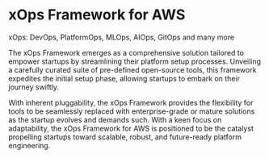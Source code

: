 # xOps Framework for AWS

xOps: DevOps, PlatformOps, MLOps, AIOps, GitOps and many more

The xOps Framework emerges as a comprehensive solution tailored to empower startups by streamlining their platform setup processes. Unveiling a carefully curated suite of pre-defined open-source tools, this framework expedites the initial setup phase, allowing startups to embark on their journey swiftly.

With inherent pluggability, the xOps Framework provides the flexibility for tools to be seamlessly replaced with enterprise-grade or mature solutions as the startup evolves and demands such. With a keen focus on adaptability, the xOps Framework for AWS is positioned to be the catalyst propelling startups toward scalable, robust, and future-ready platform engineering.
